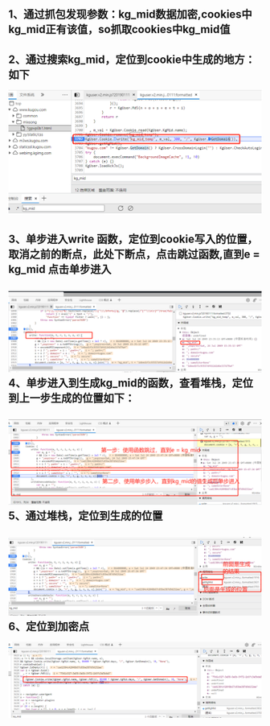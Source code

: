 1、通过抓包发现参数：kg_mid数据加密,cookies中kg_mid正有该值，so抓取cookies中kg_mid值
-
2、通过搜索kg_mid，定位到cookie中生成的地方：如下
-
 ![imag](https://github.com/fengxunzhe/crawler/blob/main/kugou/img/1.png)

3、单步进入write 函数，定位到cookie写入的位置，取消之前的断点，此处下断点，点击跳过函数,直到e = kg_mid 点击单步进入
-
 ![imag](https://github.com/fengxunzhe/crawler/blob/main/kugou/img/2.png)
4、单步进入到生成kg_mid的函数，查看堆栈，定位到上一步生成的位置如下：
-
 ![imag](https://github.com/fengxunzhe/crawler/blob/main/kugou/img/3.png)
5、通过堆栈，定位到生成的位置
-
 ![imag](https://github.com/fengxunzhe/crawler/blob/main/kugou/img/4.png)
6、定位到加密点
-
 ![imag](https://github.com/fengxunzhe/crawler/blob/main/kugou/img/5.png)
